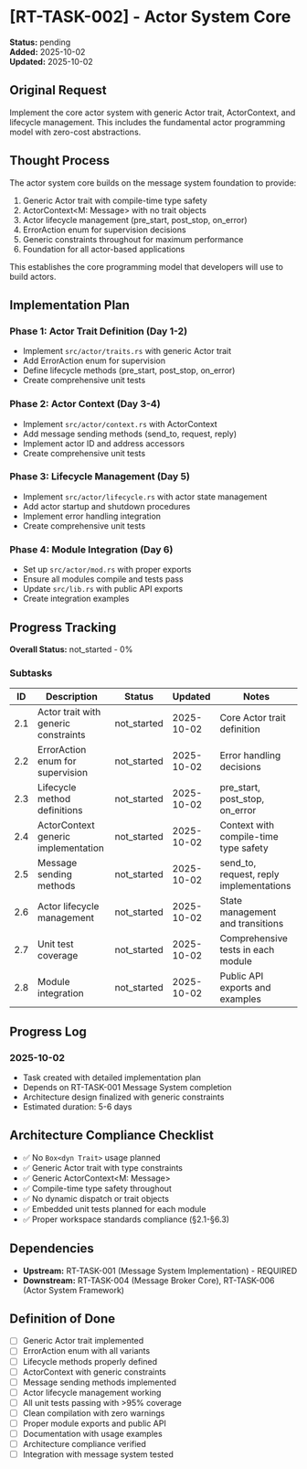 # [RT-TASK-002] - Actor System Core

**Status:** pending  
**Added:** 2025-10-02  
**Updated:** 2025-10-02

## Original Request
Implement the core actor system with generic Actor trait, ActorContext, and lifecycle management. This includes the fundamental actor programming model with zero-cost abstractions.

## Thought Process
The actor system core builds on the message system foundation to provide:
1. Generic Actor trait with compile-time type safety
2. ActorContext<M: Message> with no trait objects
3. Actor lifecycle management (pre_start, post_stop, on_error)
4. ErrorAction enum for supervision decisions
5. Generic constraints throughout for maximum performance
6. Foundation for all actor-based applications

This establishes the core programming model that developers will use to build actors.

## Implementation Plan
### Phase 1: Actor Trait Definition (Day 1-2)
- Implement `src/actor/traits.rs` with generic Actor trait
- Add ErrorAction enum for supervision
- Define lifecycle methods (pre_start, post_stop, on_error)
- Create comprehensive unit tests

### Phase 2: Actor Context (Day 3-4)
- Implement `src/actor/context.rs` with ActorContext<M>
- Add message sending methods (send_to, request, reply)
- Implement actor ID and address accessors
- Create comprehensive unit tests

### Phase 3: Lifecycle Management (Day 5)
- Implement `src/actor/lifecycle.rs` with actor state management
- Add actor startup and shutdown procedures
- Implement error handling integration
- Create comprehensive unit tests

### Phase 4: Module Integration (Day 6)
- Set up `src/actor/mod.rs` with proper exports
- Ensure all modules compile and tests pass
- Update `src/lib.rs` with public API exports
- Create integration examples

## Progress Tracking

**Overall Status:** not_started - 0%

### Subtasks
| ID | Description | Status | Updated | Notes |
|----|-------------|--------|---------|-------|
| 2.1 | Actor trait with generic constraints | not_started | 2025-10-02 | Core Actor trait definition |
| 2.2 | ErrorAction enum for supervision | not_started | 2025-10-02 | Error handling decisions |
| 2.3 | Lifecycle method definitions | not_started | 2025-10-02 | pre_start, post_stop, on_error |
| 2.4 | ActorContext generic implementation | not_started | 2025-10-02 | Context with compile-time type safety |
| 2.5 | Message sending methods | not_started | 2025-10-02 | send_to, request, reply implementations |
| 2.6 | Actor lifecycle management | not_started | 2025-10-02 | State management and transitions |
| 2.7 | Unit test coverage | not_started | 2025-10-02 | Comprehensive tests in each module |
| 2.8 | Module integration | not_started | 2025-10-02 | Public API exports and examples |

## Progress Log
### 2025-10-02
- Task created with detailed implementation plan
- Depends on RT-TASK-001 Message System completion
- Architecture design finalized with generic constraints
- Estimated duration: 5-6 days

## Architecture Compliance Checklist
- ✅ No `Box<dyn Trait>` usage planned
- ✅ Generic Actor trait with type constraints
- ✅ Generic ActorContext<M: Message>
- ✅ Compile-time type safety throughout
- ✅ No dynamic dispatch or trait objects
- ✅ Embedded unit tests planned for each module
- ✅ Proper workspace standards compliance (§2.1-§6.3)

## Dependencies
- **Upstream:** RT-TASK-001 (Message System Implementation) - REQUIRED
- **Downstream:** RT-TASK-004 (Message Broker Core), RT-TASK-006 (Actor System Framework)

## Definition of Done
- [ ] Generic Actor trait implemented
- [ ] ErrorAction enum with all variants
- [ ] Lifecycle methods properly defined
- [ ] ActorContext<M> with generic constraints
- [ ] Message sending methods implemented
- [ ] Actor lifecycle management working
- [ ] All unit tests passing with >95% coverage
- [ ] Clean compilation with zero warnings
- [ ] Proper module exports and public API
- [ ] Documentation with usage examples
- [ ] Architecture compliance verified
- [ ] Integration with message system tested